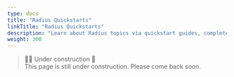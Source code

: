 ```yaml
---
type: docs
title: "Radius Quickstarts"
linkTitle: "Radius Quickstarts"
description: "Learn about Radius topics via quickstart guides, complete with code samples"
weight: 300
---
```


> 👷‍♂️ Under construction 🚧 <br>
This page is still under construction. Please come back soon.